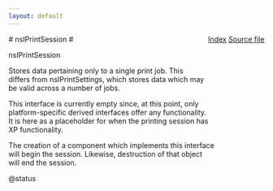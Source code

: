 ```yaml
---
layout: default
---
```

<div class='links' style='float:right'><a href="../index.html">Index</a>
<a href="http://dxr.mozilla.org/mozilla-central/source/widget/nsIPrintSession.idl">Source file</a>
</div>
# nsIPrintSession #
  
nsIPrintSession  
  
Stores data pertaining only to a single print job. This  
differs from nsIPrintSettings, which stores data which may  
be valid across a number of jobs.  
  
This interface is currently empty since, at this point, only  
platform-specific derived interfaces offer any functionality.  
It is here as a placeholder for when the printing session has  
XP functionality.  
  
The creation of a component which implements this interface  
will begin the session. Likewise, destruction of that object  
will end the session.  
  
@status  
  
